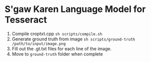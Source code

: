 # S'gaw Karen Language Model for Tesseract

1. Compile croptxt.cpp `sh scripts/compile.sh`
2. Generate ground truth from image `sh scripts/ground-truth /path/to/input/image.png`
3. Fill out the .gt.txt files for each line of the image.
4. Move to `ground-truth` folder when complete
